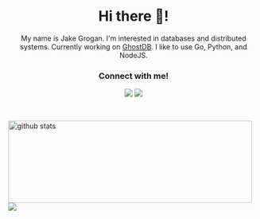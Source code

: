 <h1 align="center">Hi there 👋!</h1>

<p align="center">My name is Jake Grogan. I'm interested in databases and distributed systems. Currently working on <a href="https://github.com/jakekgrog/GhostDB">GhostDB</a>. I like to use Go, Python, and NodeJS.</p>

<h3 align="center">Connect with me!</h3>
<p align="center">
  <a href="https://www.linkedin.com/in/jakegrogan/"><img src="https://img.icons8.com/nolan/64/linkedin.png"/></a>
  <a href="www.jakegrogan.com"><img src="https://img.icons8.com/nolan/64/domain.png"/></a>
  
</p>
<br>
<p>
  <img align="left" width="490" height="165" src="https://github-readme-stats.vercel.app/api?username=jakekgrog&show_icons=true&title_color=fffffff&icon_color=000000&text_color=000000" alt="github stats"/>
  <a href="https://github-readme-stats.vercel.app/api/top-langs/?username=jakekgrog">
    <img align="center" src="https://github-readme-stats.vercel.app/api/top-langs/?username=jakekgrog" />
  </a>
</p>